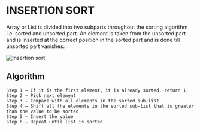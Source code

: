 
# INSERTION SORT

Array or List is divided into two subparts throughout the sorting algorithm i.e. sorted and unsorted part. An element is taken from the unsorted part and is inserted at the correct position in the sorted part and is done till unsorted part vanishes.

![Insertion sort](https://cdncontribute.geeksforgeeks.org/wp-content/uploads/insertionsort.png)

## Algorithm
```
Step 1 − If it is the first element, it is already sorted. return 1;
Step 2 − Pick next element
Step 3 − Compare with all elements in the sorted sub-list
Step 4 − Shift all the elements in the sorted sub-list that is greater than the value to be sorted
Step 5 − Insert the value
Step 6 − Repeat until list is sorted
```

